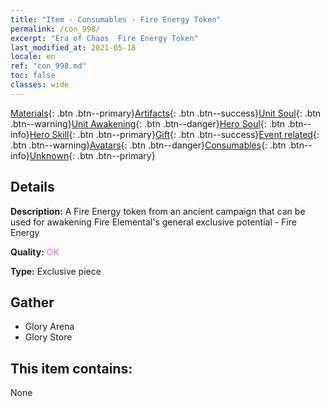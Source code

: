 ```yaml
---
title: "Item - Consumables - Fire Energy Token"
permalink: /con_998/
excerpt: "Era of Chaos  Fire Energy Token"
last_modified_at: 2021-05-18
locale: en
ref: "con_998.md"
toc: false
classes: wide
---
```

 [Materials](/Items/){: .btn .btn--primary}[Artifacts](/Items/Artifacts/){: .btn .btn--success}[Unit Soul](/Items/UnitSoul/){: .btn .btn--warning}[Unit Awakening](/Items/UnitAwakening/){: .btn .btn--danger}[Hero Soul](/Items/HeroSoul/){: .btn .btn--info}[Hero Skill](/Items/HeroSkill/){: .btn .btn--primary}[Gift](/Items/Gift/){: .btn .btn--success}[Event related](/Items/Events/){: .btn .btn--warning}[Avatars](/Items/Avatars/){: .btn .btn--danger}[Consumables](/Items/Consumables/){: .btn .btn--info}[Unknown](/Items/Unknown/){: .btn .btn--primary}

## Details
 **Description:** A Fire Energy token from an ancient campaign that can be used for awakening Fire Elemental's general exclusive potential - Fire Energy

 **Quality:** <span style="color: #DA70D6">OK</span>

 **Type:** Exclusive piece

## Gather

*    Glory Arena 
*    Glory Store 

## This item contains:

  None

